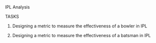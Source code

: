 IPL Analysis

TASKS

1. Designing a metric to measure the effectiveness of a bowler in IPL

2. Designing a metric to measure the effectiveness of a batsman in IPL
